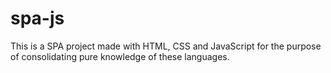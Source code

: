 # spa-js
This is a SPA project made with HTML, CSS and JavaScript for the purpose of consolidating pure knowledge of these languages.

